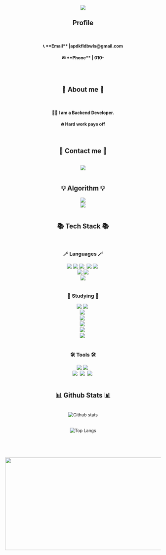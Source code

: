 <!--header-->
<div align=center>
  <img src="https://capsule-render.vercel.app/api?type=waving&color=ACBCFF&fontColor=0F1035&height=200&section=header&text=Welcome+to+Yujin's+Github!👋&fontSize=40&animation=twinkling"/>
</div>

<h2 align=center>Profile</h2>
<br>
<h4 align=center>📞 **Email** |apdkfldbwls@gmail.com <br /></h4>
<h4 align=center>✉ **Phone** | 010-</h4>

<br/><br />

<div>
<!--Body-->
  
  <h2 align=center>👀 About me 👀</h2>
  <br>
  <h4 align=center>👨‍💻 I am a Backend Developer.</h4>
  <h4 align=center>🔥 Hard work pays off</h4>
  
  <br>
    
  <h2 align=center>🤙 Contact me 🤙</h2>

  <br>
    
  <div align="center">
    <a href="https://www.notion.so/233b2f5c490d80bb8301e8e50b9eb81b?source=copy_link"/></a>
    <a href="mailto:apdkfldbwls@gmail.com"><img src="https://img.shields.io/badge/Gmail-EA4335?style=flat-square&logo=Gmail&logoColor=white"/></a>
  </div>

  <br>

  <h2 align=center>💡 Algorithm 💡</h2>

  <div align=center>
    <a href="https://solved.ac/pjs0703/">
      <img src="http://mazassumnida.wtf/api/v2/generate_badge?boj=pjs0703"/>
    </a>
    <br>
    <img src="http://mazandi.herokuapp.com/api?handle=pjs0703&theme=dark"/>
  </div>
  
  <br>

  <h2 align=center>📚 Tech Stack 📚</h2>
  <br>
  <h3 align=center>🪄 Languages 🪄</h3>
  <div align=center>
    <img src="https://img.shields.io/badge/html5-E34F26?style=for-the-badge&logo=html5&logoColor=white"> <img src="https://img.shields.io/badge/css-663399?style=for-the-badge&logo=css&logoColor=white"> <img src="https://img.shields.io/badge/javascript-F7DF1E?style=for-the-badge&logo=javascript&logoColor=white">&nbsp
    <img src="https://img.shields.io/badge/vue.js-4FC08D?style=for-the-badge&logo=vue.js&logoColor=white"> <img src="https://img.shields.io/badge/node.js-339933?style=for-the-badge&logo=Node.js&logoColor=white">&nbsp
  </div>
  <div align=center>
    <img src="https://img.shields.io/badge/java-007396?style=for-the-badge&logo=java&logoColor=white"> <img src="https://img.shields.io/badge/mysql-4479A1?style=for-the-badge&logo=mysql&logoColor=white">
  </div>
  <div align=center>
    <img src="https://img.shields.io/badge/python-3776AB?style=for-the-badge&logo=python&logoColor=white">
  </div>
  
  <br>

  <h3 align=center>📖 Studying 📖</h3>
  <div align=center>
    <img src="https://img.shields.io/badge/spring-6DB33F?style=for-the-badge&logo=spring&logoColor=white"> <img src="https://img.shields.io/badge/springboot-6DB33F?style=for-the-badge&logo=springboot&logoColor=white">&nbsp
  </div>
  <div align=center>
    <img src="https://img.shields.io/badge/apachetomcat-F8DC75?style=for-the-badge&logo=apachetomcat&logoColor=white">&nbsp
  </div>
  <div align=center>
    <img src="https://img.shields.io/badge/oracle-F80000?style=for-the-badge&logo=oracle&logoColor=white">&nbsp
  </div>
  <div align=center>
    <img src="https://img.shields.io/badge/linux-FCC624?style=for-the-badge&logo=linux&logoColor=black">&nbsp
  </div>
  <div align=center>
    <img src="https://img.shields.io/badge/docker-2496ED?style=for-the-badge&logo=docker&logoColor=black">&nbsp
  </div>
  <div align=center>
    <img src="https://img.shields.io/badge/react-61DAFB?style=for-the-badge&logo=react&logoColor=black">&nbsp
  </div>
  
  <br>

  <h3 align=center>🛠 Tools 🛠</h3>
  <div align=center>
    <img src="https://img.shields.io/badge/github-181717?style=for-the-badge&logo=github&logoColor=white"> <img src="https://img.shields.io/badge/git-F05032?style=for-the-badge&logo=git&logoColor=white">&nbsp
  </div>
  
  <div align=center>
    <img src="https://img.shields.io/badge/figma-F24E1E.svg?style=for-the-badge&logo=figma&logoColor=white" />&nbsp
    <img src="https://img.shields.io/badge/Notion-F3F3F3.svg?style=for-the-badge&logo=notion&logoColor=black" />&nbsp
    <img src="https://img.shields.io/badge/slack-4A154B.svg?style=for-the-badge&logo=slack&logoColor=black" />&nbsp
  </div>
  
  <br>
    
  <h2 align=center>📊 Github Stats 📊</h2>
  <br>

  <div align=center>
    <img src="https://github-readme-stats.vercel.app/api?username=yudinee&show_icons=true&theme=tokyonight" alt="Github stats"/>
    <br><br><br>
    <img src="https://github-readme-stats.vercel.app/api/top-langs/?username=yudinee&layout=compact&theme=tokyonight" alt="Top Langs"/>
  </div>

  <br><br><br>

  <div align=center>
    <a href="https://www.gitanimals.org/en_US?utm_medium=image&utm_source=yudinee&utm_content=farm">
      <img
        src="https://render.gitanimals.org/farms/yudinee"
        width="600"
        height="300"
      />
    </a>
  </div>
    
</div>
